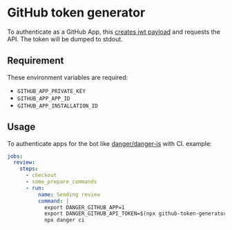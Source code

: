 # GitHub token generator

To authenticate as a GitHub App, this [creates jwt payload](https://developer.github.com/apps/building-github-apps/authenticating-with-github-apps/#jwt-payload) and requests the API.
The token will be dumped to stdout.

## Requirement

These environment variables are required:

- `GITHUB_APP_PRIVATE_KEY`
- `GITHUB_APP_APP_ID`
- `GITHUB_APP_INSTALLATION_ID`

## Usage

To authenticate apps for the bot like [danger/danger-js](https://github.com/danger/danger-js) with CI.
example:

```yml
jobs:
  review:
    steps:
      - checkout
      - some_prepare_commands
      - run:
          name: Sending review
          command: |
            export DANGER_GITHUB_APP=1
            export DANGER_GITHUB_API_TOKEN=$(npx github-token-generator)
            npx danger ci
```
